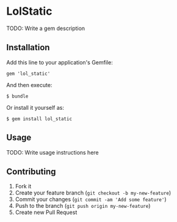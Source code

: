 # LolStatic

TODO: Write a gem description

## Installation

Add this line to your application's Gemfile:

    gem 'lol_static'

And then execute:

    $ bundle

Or install it yourself as:

    $ gem install lol_static

## Usage

TODO: Write usage instructions here

## Contributing

1. Fork it
2. Create your feature branch (`git checkout -b my-new-feature`)
3. Commit your changes (`git commit -am 'Add some feature'`)
4. Push to the branch (`git push origin my-new-feature`)
5. Create new Pull Request
